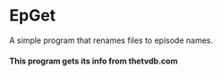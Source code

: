 # EpGet
A simple program that renames files to episode names.

#### This program gets its info from thetvdb.com